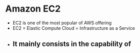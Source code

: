 # Amazon EC2
- EC2 is one of the most popular of AWS offering
- EC2 = Elastic Compute Cloud = Infrastructure as a Service
- It mainly consists in the capability of
  - 